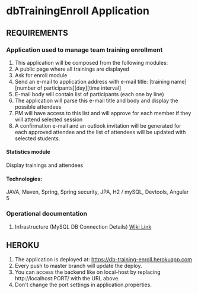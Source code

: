# dbTrainingEnroll Application

## REQUIREMENTS

### Application used to manage team training enrollment 
1. This application will be composed from the following modules:
2. A public page where all trainings are displayed
3. Ask for enroll module
4. Send an e-mail to application address with e-mail title: 
	[training name][number of participants][day][time interval]
5. E-mail body will contain list of participants (each one by line)
6. The application will parse this e-mail title and body and display the possible attendees
7. PM will have access to this list and will approve for each member if they will attend selected session
8. A confirmation e-mail and an outlook invitation will be generated for each approved attendee and the list of attendees will be updated with selected students.
#### Statistics module
Display trainings and attendees
#### Technologies:
JAVA, Maven, Spring, Spring security, JPA, H2 / mySQL, Devtools, Angular 5


### Operational documentation
1. Infrastructure (MySQL DB Connection Details) [Wiki Link](https://docs.google.com/document/d/1k7pUnWurTup-SHAWuCbntgvyJzybui2--Ll2jM8ZuCo/edit?usp=sharing)

## HEROKU
1. The application is deployed at: https://db-training-enroll.herokuapp.com
2. Every push to master branch will update the deploy.
3. You can access the backend like on local-host by replacing http://localhost:PORT/ with the URL above.
4. Don't change the port settings in application.properties.

